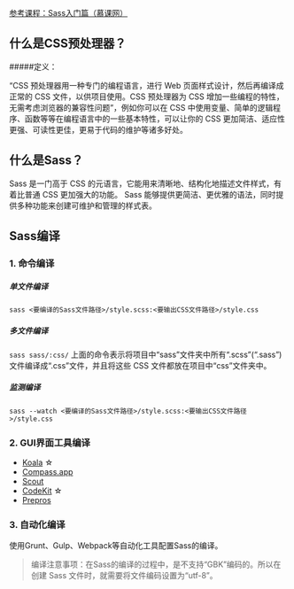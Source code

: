 [参考课程：Sass入门篇（慕课网）](http://www.imooc.com/learn/311)

## 什么是CSS预处理器？

#####定义：

“CSS 预处理器用一种专门的编程语言，进行 Web 页面样式设计，然后再编译成正常的 CSS 文件，以供项目使用。CSS 预处理器为 CSS 增加一些编程的特性，无需考虑浏览器的兼容性问题”，例如你可以在 CSS 中使用变量、简单的逻辑程序、函数等等在编程语言中的一些基本特性，可以让你的 CSS 更加简洁、适应性更强、可读性更佳，更易于代码的维护等诸多好处。

## 什么是Sass？

Sass 是一门高于 CSS 的元语言，它能用来清晰地、结构化地描述文件样式，有着比普通 CSS 更加强大的功能。
Sass 能够提供更简洁、更优雅的语法，同时提供多种功能来创建可维护和管理的样式表。

## Sass编译

### 1. 命令编译

##### 单文件编译

`sass <要编译的Sass文件路径>/style.scss:<要输出CSS文件路径>/style.css`

##### 多文件编译

`sass sass/:css/`
上面的命令表示将项目中“sass”文件夹中所有“.scss”(“.sass”)文件编译成“.css”文件，并且将这些 CSS 文件都放在项目中“css”文件夹中。

##### 监测编译

`sass --watch <要编译的Sass文件路径>/style.scss:<要输出CSS文件路径>/style.css`

### 2. GUI界面工具编译

* [Koala](http://koala-app.com/) ☆
* [Compass.app](http://compass.kkbox.com/)
* [Scout](http://mhs.github.io/scout-app/)
* [CodeKit](https://incident57.com/codekit/index.html) ☆
* [Prepros](https://prepros.io/)

### 3. 自动化编译

使用Grunt、Gulp、Webpack等自动化工具配置Sass的编译。

> 编译注意事项：在Sass的编译的过程中，是不支持“GBK”编码的。所以在创建 Sass 文件时，就需要将文件编码设置为“utf-8”。